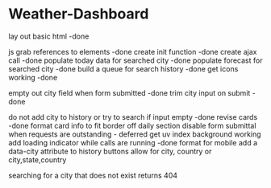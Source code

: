 # Weather-Dashboard

lay out basic html -done

js
grab references to elements -done
create init function -done
create ajax call -done
populate today data for searched city -done
populate forecast for searched city -done
build a queue for search history -done
get icons working -done

empty out city field when form submitted -done
trim city input on submit - done

do not add city to history or try to search if input empty -done
revise cards -done
format card info to fit
border off daily section
disable form submittal when requests are outstanding - deferred
get uv index background working
add loading indicator while calls are running -done
format for mobile
add a data-city attribute to history buttons
allow for city, country or city,state,country

searching for a city that does not exist returns 404